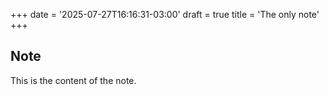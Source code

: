 +++
date = '2025-07-27T16:16:31-03:00'
draft = true
title = 'The only note'
+++

## Note

This is the content of the note.
